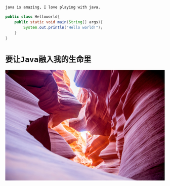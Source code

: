 `java is amazing, I love playing with java.`

```java
public class Helloworld{
	public static void main(String[] args){
		System.out.println("Hello world!");
	}
}
```
# `要让Java融入我的生命里`
![Java](antelope.jpg)
